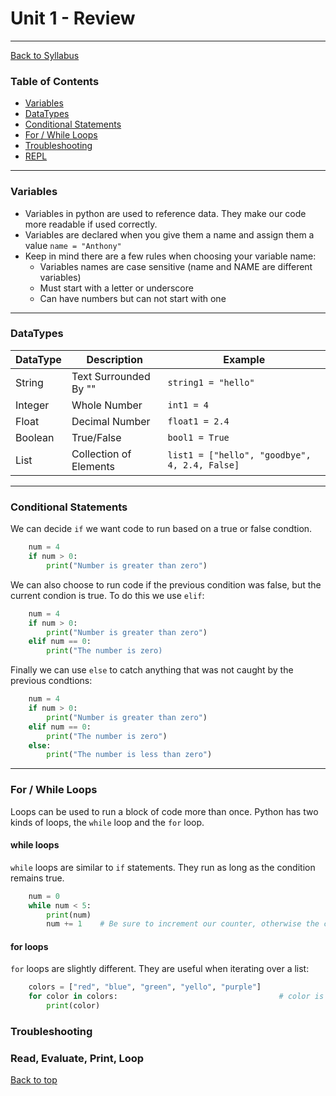 # <a id="top"></a>Unit 1 - Review

---

[Back to Syllabus](https://github.com/PdxCodeGuild/Programming102#top)

### Table of Contents

- [Variables](#variables)
- [DataTypes](#datatypes)
- [Conditional Statements](#conditionals)
- [For / While Loops](#loops)
- [Troubleshooting](#troubleshooting)
- [REPL](#repl)

---

### <a id="variables"></a> Variables

- Variables in python are used to reference data. They make our code more readable if used correctly.
- Variables are declared when you give them a name and assign them a value `name = "Anthony"`
- Keep in mind there are a few rules when choosing your variable name:
  - Variables names are case sensitive (name and NAME are different variables)
  - Must start with a letter or underscore
  - Can have numbers but can not start with one

---

### <a id="datatypes"></a> DataTypes

| DataType | Description            | Example                                       |
| -------- | ---------------------- | --------------------------------------------- |
| String   | Text Surrounded By ""  | `string1 = "hello"`                           |
| Integer  | Whole Number           | `int1 = 4`                                    |
| Float    | Decimal Number         | `float1 = 2.4`                                |
| Boolean  | True/False             | `bool1 = True`                                |
| List     | Collection of Elements | `list1 = ["hello", "goodbye", 4, 2.4, False]` |

---

### <a id="conditionals"></a> Conditional Statements

We can decide `if` we want code to run based on a true or false condtion.

```python
    num = 4
    if num > 0:
        print("Number is greater than zero")
```

We can also choose to run code if the previous condition was false, but the current condion is true.
To do this we use `elif`:

```python
    num = 4
    if num > 0:
        print("Number is greater than zero")
    elif num == 0:
        print("The number is zero)
```

Finally we can use `else` to catch anything that was not caught by the previous condtions:

```python
    num = 4
    if num > 0:
        print("Number is greater than zero")
    elif num == 0:
        print("The number is zero")
    else:
        print("The number is less than zero")
```

---

### <a id="loops"></a> For / While Loops

Loops can be used to run a block of code more than once. Python has two kinds of loops, the `while` loop and the `for` loop.

#### while loops

`while` loops are similar to `if` statements. They run as long as the condition remains true.

```python
    num = 0
    while num < 5:
        print(num)
        num += 1    # Be sure to increment our counter, otherwise the condition would remain True forever
```

#### for loops

`for` loops are slightly different. They are useful when iterating over a list:

```python
    colors = ["red", "blue", "green", "yello", "purple"]
    for color in colors:                                    # color is a temporary variable name holding an element from colors
        print(color)
```

### <a id="troubleshooting"></a> Troubleshooting

### <a id="repl"></a> Read, Evaluate, Print, Loop

[Back to top](#top)
